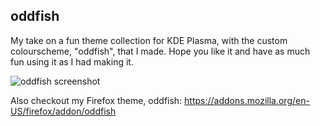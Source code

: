 ## oddfish

My take on a fun theme collection for KDE Plasma, with the custom colourscheme, "oddfish", that I made. Hope you like it and have as much fun using it as I had making it.


![oddfish screenshot](https://github.com/user-attachments/assets/a41024e7-de88-4d12-8da7-4711d5754663)




Also checkout my Firefox theme, oddfish:
https://addons.mozilla.org/en-US/firefox/addon/oddfish
